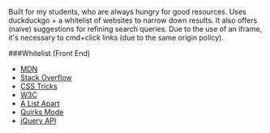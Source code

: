 Built for my students, who are always hungry for good resources. Uses duckduckgo + a whitelist of websites to narrow down results. It also offers (naive) suggestions for refining search queries. Due to the use of an iframe, it's necessary to cmd+click links (due to the same origin policy).

###Whitelist (Front End)
- [MDN](developer.mozilla.org)
- [Stack Overflow](stackoverflow.com)
- [CSS Tricks](css-tricks.com)
- [W3C](www.w3.org)
- [A List Apart](alistapart.com)
- [Quirks Mode](quirksmode.org)
- [jQuery API](jquery.com)